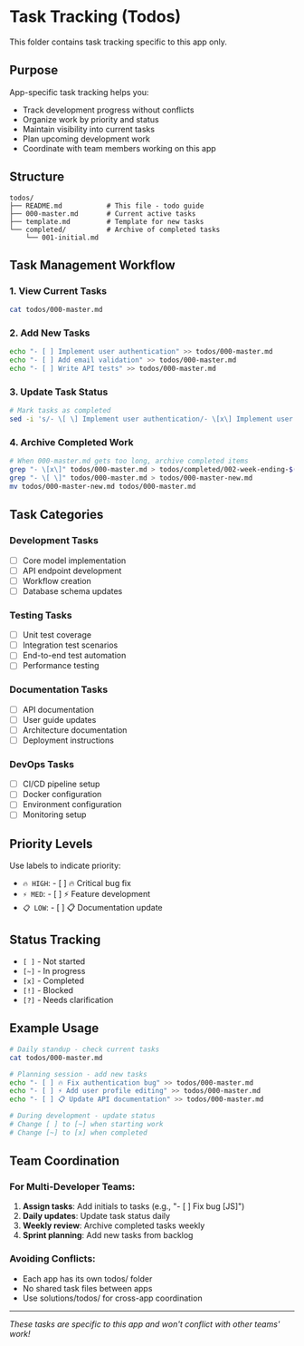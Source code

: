 # Task Tracking (Todos)

This folder contains task tracking specific to this app only.

## Purpose

App-specific task tracking helps you:
- Track development progress without conflicts
- Organize work by priority and status
- Maintain visibility into current tasks
- Plan upcoming development work
- Coordinate with team members working on this app

## Structure

```
todos/
├── README.md           # This file - todo guide
├── 000-master.md       # Current active tasks
├── template.md         # Template for new tasks
└── completed/          # Archive of completed tasks
    └── 001-initial.md
```

## Task Management Workflow

### 1. View Current Tasks
```bash
cat todos/000-master.md
```

### 2. Add New Tasks
```bash
echo "- [ ] Implement user authentication" >> todos/000-master.md
echo "- [ ] Add email validation" >> todos/000-master.md
echo "- [ ] Write API tests" >> todos/000-master.md
```

### 3. Update Task Status
```bash
# Mark tasks as completed
sed -i 's/- \[ \] Implement user authentication/- \[x\] Implement user authentication/' todos/000-master.md
```

### 4. Archive Completed Work
```bash
# When 000-master.md gets too long, archive completed items
grep "- \[x\]" todos/000-master.md > todos/completed/002-week-ending-$(date +%Y-%m-%d).md
grep "- \[ \]" todos/000-master.md > todos/000-master-new.md
mv todos/000-master-new.md todos/000-master.md
```

## Task Categories

### Development Tasks
- [ ] Core model implementation
- [ ] API endpoint development
- [ ] Workflow creation
- [ ] Database schema updates

### Testing Tasks
- [ ] Unit test coverage
- [ ] Integration test scenarios
- [ ] End-to-end test automation
- [ ] Performance testing

### Documentation Tasks
- [ ] API documentation
- [ ] User guide updates
- [ ] Architecture documentation
- [ ] Deployment instructions

### DevOps Tasks
- [ ] CI/CD pipeline setup
- [ ] Docker configuration
- [ ] Environment configuration
- [ ] Monitoring setup

## Priority Levels

Use labels to indicate priority:
- `🔥 HIGH`: - [ ] 🔥 Critical bug fix
- `⚡ MED`: - [ ] ⚡ Feature development
- `📋 LOW`: - [ ] 📋 Documentation update

## Status Tracking

- `[ ]` - Not started
- `[~]` - In progress
- `[x]` - Completed
- `[!]` - Blocked
- `[?]` - Needs clarification

## Example Usage

```bash
# Daily standup - check current tasks
cat todos/000-master.md

# Planning session - add new tasks
echo "- [ ] 🔥 Fix authentication bug" >> todos/000-master.md
echo "- [ ] ⚡ Add user profile editing" >> todos/000-master.md
echo "- [ ] 📋 Update API documentation" >> todos/000-master.md

# During development - update status
# Change [ ] to [~] when starting work
# Change [~] to [x] when completed
```

## Team Coordination

### For Multi-Developer Teams:
1. **Assign tasks**: Add initials to tasks (e.g., "- [ ] Fix bug [JS]")
2. **Daily updates**: Update task status daily
3. **Weekly review**: Archive completed tasks weekly
4. **Sprint planning**: Add new tasks from backlog

### Avoiding Conflicts:
- Each app has its own todos/ folder
- No shared task files between apps
- Use solutions/todos/ for cross-app coordination

---

*These tasks are specific to this app and won't conflict with other teams' work!*
